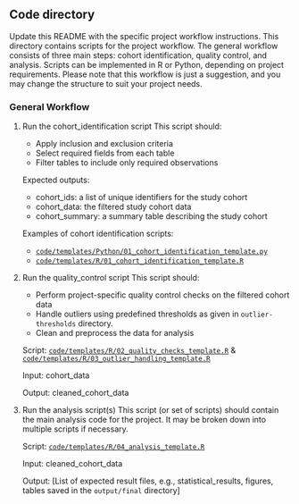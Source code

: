  ## Code directory

Update this README with the specific project workflow instructions.
This directory contains scripts for the project workflow. The general workflow consists of three main steps: cohort identification, quality control, and analysis. Scripts can be implemented in R or Python, depending on project requirements. Please note that this workflow is just a suggestion, and you may change the structure to suit your project needs.

### General Workflow

1. Run the cohort_identification script
   This script should:
   - Apply inclusion and exclusion criteria
   - Select required fields from each table
   - Filter tables to include only required observations

   Expected outputs:
   - cohort_ids: a list of unique identifiers for the study cohort
   - cohort_data: the filtered study cohort data
   - cohort_summary: a summary table describing the study cohort

   Examples of cohort identification scripts:
   - [`code/templates/Python/01_cohort_identification_template.py`](templates/Python/01_cohort_identification_template.py)
   - [`code/templates/R/01_cohort_identification_template.R`](templates/R/01_cohort_identification_template.R)

2. Run the quality_control script
   This script should:
   - Perform project-specific quality control checks on the filtered cohort data
   - Handle outliers using predefined thresholds as given in `outlier-thresholds` directory. 
   - Clean and preprocess the data for analysis

   Script: [`code/templates/R/02_quality_checks_template.R`](templates/R/02_quality_checks_template.R) & [`code/templates/R/03_outlier_handling_template.R`](templates/R/03_outlier_handling_template.R) 

   Input: cohort_data 

   Output: cleaned_cohort_data 

3. Run the analysis script(s)
   This script (or set of scripts) should contain the main analysis code for the project.
   It may be broken down into multiple scripts if necessary.
   
   Script: [`code/templates/R/04_analysis_template.R`](templates/R/04_analysis_template.R) 

   Input: cleaned_cohort_data 

   Output: [List of expected result files, e.g., statistical_results, figures, tables saved in the `output/final` directory] 




